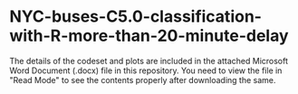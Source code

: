 # NYC-buses-C5.0-classification-with-R-more-than-20-minute-delay

The details of the codeset and plots are included in the attached Microsoft Word Document (.docx) file in this repository. 
You need to view the file in "Read Mode" to see the contents properly after downloading the same.
